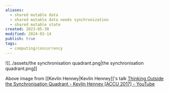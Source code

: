 ```yaml
---
aliases:
  - shared mutable data
  - shared mutable data needs synchronization
  - shared mutable state
created: 2023-05-30
modified: 2024-03-14
publish: true
tags:
  - computing/concurrency
---
```

![[../assets/the synchronisation quadrant.png|the synchronisation quadrant.png]]

Above image from [[Kevlin Henney|Kevlin Henney]]'s talk [Thinking Outside the Synchronisation Quadrant - Kevlin Henney [ACCU 2017] - YouTube](https://www.youtube.com/watch?v=UJrmee7o68A)